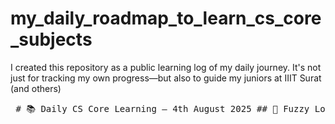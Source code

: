 # my_daily_roadmap_to_learn_cs_core_subjects
I created this repository as a public learning log of my daily journey. It's not just for tracking my own progress—but also to guide my juniors at IIIT Surat (and others) 
<pre> # 📚 Daily CS Core Learning – 4th August 2025 ## 🧠 Fuzzy Logic & Neural Networks (CS514) ### 📌 Topics Covered: **Supervised Learning** - Learning using data that already has answers (labels). - Example: Classifying emails as spam or not. **Unsupervised Learning** - Learning from data that has no labels or answers. - Example: Grouping similar customers together. **Reinforcement Learning** - Learning by trying actions and getting rewards or punishments. - Example: A robot learning to walk. **Semi-Supervised Learning** - Learning using a small amount of labeled data and a large amount of unlabeled data. - Example: Categorizing articles with only a few labeled examples. --- ## 📊 Data Science ### 📌 Topics Covered: **Simpson’s Paradox** - Sometimes, the overall data shows a different trend than individual parts. **Canonical Correlation Analysis (CCA)** - A way to find relationships between two sets of things. **Maximum Likelihood Estimation (MLE)** - A method to guess the best values for something based on data. </pre>
